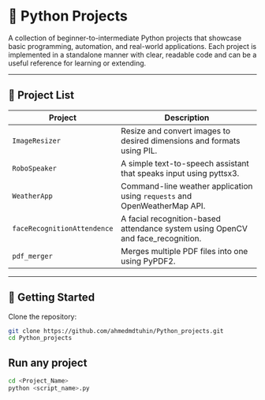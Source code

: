 # 🐍 Python Projects

A collection of beginner-to-intermediate Python projects that showcase basic programming, automation, and real-world applications. Each project is implemented in a standalone manner with clear, readable code and can be a useful reference for learning or extending.

---

## 📁 Project List

| Project                     | Description                                                                 |
|----------------------------|-----------------------------------------------------------------------------|
| `ImageResizer`             | Resize and convert images to desired dimensions and formats using PIL.      |
| `RoboSpeaker`              | A simple text-to-speech assistant that speaks input using pyttsx3.          |
| `WeatherApp`               | Command-line weather application using `requests` and OpenWeatherMap API.   |
| `faceRecognitionAttendence` | A facial recognition-based attendance system using OpenCV and face_recognition. |
| `pdf_merger`               | Merges multiple PDF files into one using PyPDF2.                            |

---

## 🚀 Getting Started

Clone the repository:

```bash
git clone https://github.com/ahmedmdtuhin/Python_projects.git
cd Python_projects
```


## Run any project
```bash
cd <Project_Name>
python <script_name>.py
```
